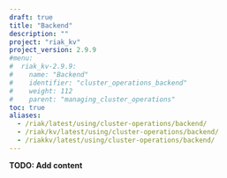 ```yaml
---
draft: true
title: "Backend"
description: ""
project: "riak_kv"
project_version: 2.9.9
#menu:
#  riak_kv-2.9.9:
#    name: "Backend"
#    identifier: "cluster_operations_backend"
#    weight: 112
#    parent: "managing_cluster_operations"
toc: true
aliases:
  - /riak/latest/using/cluster-operations/backend/
  - /riak/kv/latest/using/cluster-operations/backend/
  - /riakkv/latest/using/cluster-operations/backend/
---
```


**TODO: Add content**



